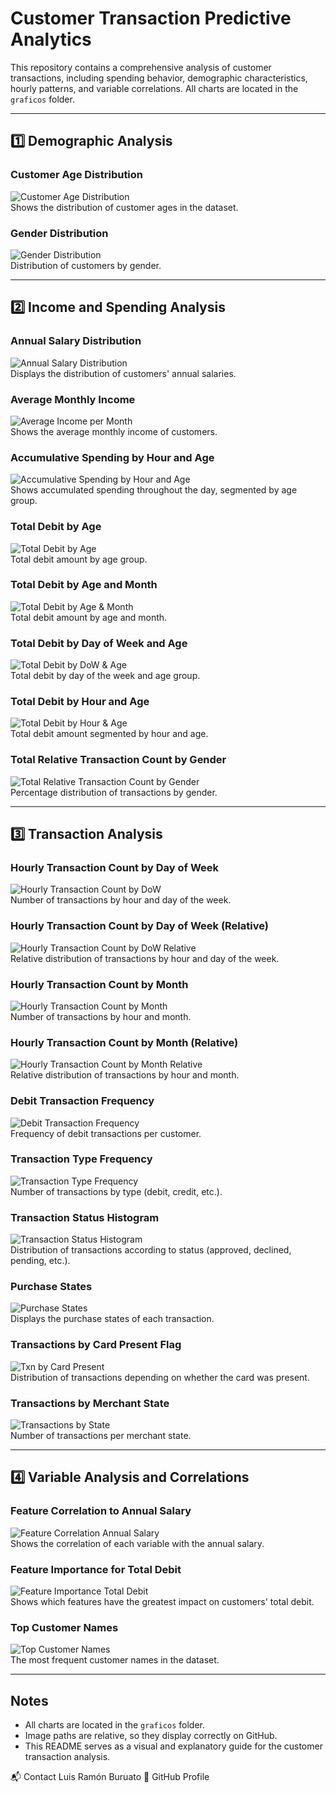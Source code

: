 # Customer Transaction Predictive Analytics

This repository contains a comprehensive analysis of customer transactions, including spending behavior, demographic characteristics, hourly patterns, and variable correlations. All charts are located in the `graficos` folder.

---

## 1️⃣ Demographic Analysis

### Customer Age Distribution
![Customer Age Distribution](graficos/Customer_Age_Distribution1.PNG)  
Shows the distribution of customer ages in the dataset.


### Gender Distribution
![Gender Distribution](graficos/gender_distribution.png)  
Distribution of customers by gender.

---

## 2️⃣ Income and Spending Analysis

### Annual Salary Distribution
![Annual Salary Distribution](graficos/annual_salary_distribution.png)  
Displays the distribution of customers' annual salaries.

### Average Monthly Income
![Average Income per Month](graficos/average_income_per_month.png)  
Shows the average monthly income of customers.

### Accumulative Spending by Hour and Age
![Accumulative Spending by Hour and Age](graficos/accumulative_spending_by_hour_age.png)  
Shows accumulated spending throughout the day, segmented by age group.

### Total Debit by Age
![Total Debit by Age](graficos/total_debit_by_age.png)  
Total debit amount by age group.

### Total Debit by Age and Month
![Total Debit by Age & Month](graficos/total_debit_by_age_month.png)  
Total debit amount by age and month.

### Total Debit by Day of Week and Age
![Total Debit by DoW & Age](graficos/total_debit_by_dow_age.png)  
Total debit by day of the week and age group.

### Total Debit by Hour and Age
![Total Debit by Hour & Age](graficos/total_debit_by_hour_age.png)  
Total debit amount segmented by hour and age.

### Total Relative Transaction Count by Gender
![Total Relative Transaction Count by Gender](graficos/total_relative_transaction_count_by_gender.png)  
Percentage distribution of transactions by gender.

---

## 3️⃣ Transaction Analysis

### Hourly Transaction Count by Day of Week
![Hourly Transaction Count by DoW](graficos/hourly_transaction_count_by_dow.png)  
Number of transactions by hour and day of the week.

### Hourly Transaction Count by Day of Week (Relative)
![Hourly Transaction Count by DoW Relative](graficos/hourly_transaction_count_by_dow_relative.png)  
Relative distribution of transactions by hour and day of the week.

### Hourly Transaction Count by Month
![Hourly Transaction Count by Month](graficos/hourly_transaction_count_by_month.png)  
Number of transactions by hour and month.

### Hourly Transaction Count by Month (Relative)
![Hourly Transaction Count by Month Relative](graficos/hourly_transaction_count_by_month_relative.png)  
Relative distribution of transactions by hour and month.

### Debit Transaction Frequency
![Debit Transaction Frequency](graficos/debit_transaction_frequency.png)  
Frequency of debit transactions per customer.

### Transaction Type Frequency
![Transaction Type Frequency](graficos/transaction_type_freq.png)  
Number of transactions by type (debit, credit, etc.).

### Transaction Status Histogram
![Transaction Status Histogram](graficos/transaction_status_hist.png)  
Distribution of transactions according to status (approved, declined, pending, etc.).

### Purchase States
![Purchase States](graficos/purchase_states.png)  
Displays the purchase states of each transaction.

### Transactions by Card Present Flag
![Txn by Card Present](graficos/txn_by_card_present.png)  
Distribution of transactions depending on whether the card was present.

### Transactions by Merchant State
![Transactions by State](graficos/transactions_by_state.png)  
Number of transactions per merchant state.

---

## 4️⃣ Variable Analysis and Correlations

### Feature Correlation to Annual Salary
![Feature Correlation Annual Salary](graficos/feature_correlation_annual_salary.png)  
Shows the correlation of each variable with the annual salary.

### Feature Importance for Total Debit
![Feature Importance Total Debit](graficos/feature_importance_total_debit.png)  
Shows which features have the greatest impact on customers' total debit.

### Top Customer Names
![Top Customer Names](graficos/top_nombres_clientes.png)  
The most frequent customer names in the dataset.

---

## Notes

- All charts are located in the `graficos` folder.
- Image paths are relative, so they display correctly on GitHub.
- This README serves as a visual and explanatory guide for the customer transaction analysis.



📬 Contact
Luis Ramón Buruato
🔗 GitHub Profile


